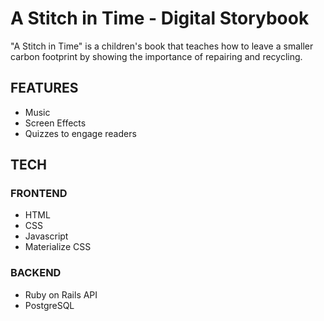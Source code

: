 # A Stitch in Time - Digital Storybook

"A Stitch in Time" is a children's book that teaches how to leave a smaller carbon footprint by showing the importance of repairing and recycling. 

## FEATURES

- Music
- Screen Effects
- Quizzes to engage readers

## TECH

### FRONTEND

- HTML
- CSS
- Javascript
- Materialize CSS

### BACKEND

- Ruby on Rails API
- PostgreSQL
